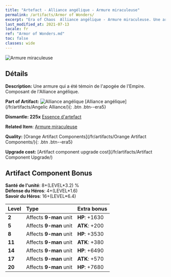 ```yaml
---
title: "Artefact - Alliance angélique - Armure miraculeuse"
permalink: /artifacts/Armor of Wonders/
excerpt: "Era of Chaos  Alliance angélique - Armure miraculeuse. Une armure qui a été témoin de l'apogée de l'Empire. Composant de l'Alliance angélique."
last_modified_at: 2021-07-13
locale: fr
ref: "Armor of Wonders.md"
toc: false
classes: wide
---
```


 ![Armure miraculeuse](/images/t/artifact_40414.png)



## Détails

 **Description:** Une armure qui a été témoin de l'apogée de l'Empire. Composant de l'Alliance angélique.

 **Part of Artifact:** ![Alliance angélique](/images/t/icon_artifact_41.png) [Alliance angélique](/fr/artifacts/Angelic Alliance/){: .btn .btn--era5}

 **Dismantle: 225x** [Essence d'artefact](/ItemsFR/con_905/)

 **Related Item**: [Armure miraculeuse](/ItemsFR/art_153/)

 **Quality:** [Orange Artifact Components](/fr/artifacts/Orange Artifact Components/){: .btn .btn--era5}

 **Upgrade cost:** [Artifact component upgrade cost](/fr/artifacts/Artifact Component Upgrade/)

## Artifact Component Bonus

  **Santé de l'unité**: 8+(LEVEL\*3.2) %<br/>**Défense du Héros**: 4+(LEVEL\*1.6)<br/>**Savoir du Héros**: 16+(LEVEL\*6.4)

  |  Level  | Type |    Extra bonus  | 
  |:--------|:-----|:----------------| 
  | **2** | Affects **9-man** unit | **HP**: +1630 | 
  | **5** | Affects **9-man** unit | **ATK**: +200 | 
  | **8** | Affects **9-man** unit | **HP**: +3530 | 
  | **11** | Affects **9-man** unit | **ATK**: +380 | 
  | **14** | Affects **9-man** unit | **HP**: +6490 | 
  | **17** | Affects **9-man** unit | **ATK**: +570 | 
  | **20** | Affects **9-man** unit | **HP**: +7680 | 

